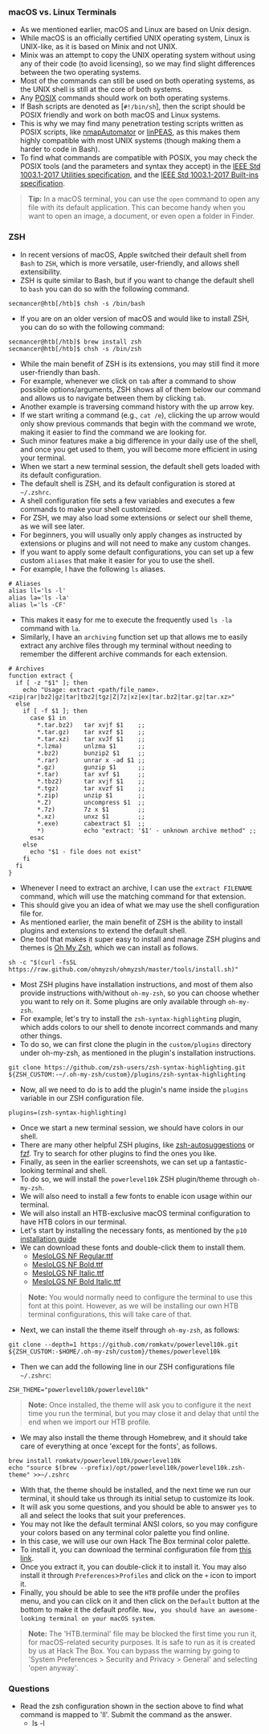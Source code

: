 ### macOS vs. Linux Terminals
- As we mentioned earlier, macOS and Linux are based on Unix design. 
- While macOS is an officially certified UNIX operating system, Linux is UNIX-like, as it is based on Minix and not UNIX. 
- Minix was an attempt to copy the UNIX operating system without using any of their code (to avoid licensing), so we may find slight differences between the two operating systems.
- Most of the commands can still be used on both operating systems, as the UNIX shell is still at the core of both systems.
- Any [POSIX](https://en.wikipedia.org/wiki/POSIX) commands should work on both operating systems. 
- If Bash scripts are denoted as [`#!/bin/sh`], then the script should be POSIX friendly and work on both macOS and Linux systems. 
- This is why we may find many penetration testing scripts written as POSIX scripts, like [nmapAutomator](https://github.com/21y4d/nmapAutomator) or [linPEAS](https://github.com/carlospolop/PEASS-ng/tree/master/linPEAS), as this makes them highly compatible with most UNIX systems (though making them a harder to code in Bash). 
- To find what commands are compatible with POSIX, you may check the POSIX tools (and the parameters and syntax they accept) in the [IEEE Std 1003.1-2017 Utilities specification](https://pubs.opengroup.org/onlinepubs/9699919799/idx/utilities.html), and the [IEEE Std 1003.1-2017 Built-ins specification](https://pubs.opengroup.org/onlinepubs/9699919799/idx/sbi.html).

> **Tip:** In a macOS terminal, you can use the `open` command to open any file with its default application. This can become handy when you want to open an image, a document, or even open a folder in Finder.



### ZSH
- In recent versions of macOS, Apple switched their default shell from `Bash` to `ZSH`, which is more versatile, user-friendly, and allows shell extensibility. 
- ZSH is quite similar to Bash, but if you want to change the default shell to `bash` you can do so with the following command.
```
secmancer@htb[/htb]$ chsh -s /bin/bash
```
- If you are on an older version of macOS and would like to install ZSH, you can do so with the following command:
```
secmancer@htb[/htb]$ brew install zsh
secmancer@htb[/htb]$ chsh -s /bin/zsh
```
- While the main benefit of ZSH is its extensions, you may still find it more user-friendly than bash. 
- For example, whenever we click on `tab` after a command to show possible options/arguments, ZSH shows all of them below our command and allows us to navigate between them by clicking `tab`.
- Another example is traversing command history with the up arrow key. 
- If we start writing a command (e.g., `cat /e`), clicking the up arrow would only show previous commands that begin with the command we wrote, making it easier to find the command we are looking for. 
- Such minor features make a big difference in your daily use of the shell, and once you get used to them, you will become more efficient in using your terminal.
- When we start a new terminal session, the default shell gets loaded with its default configuration. 
- The default shell is ZSH, and its default configuration is stored at `~/.zshrc`. 
- A shell configuration file sets a few variables and executes a few commands to make your shell customized. 
- For ZSH, we may also load some extensions or select our shell theme, as we will see later. 
- For beginners, you will usually only apply changes as instructed by extensions or plugins and will not need to make any custom changes.
- If you want to apply some default configurations, you can set up a few custom `aliases` that make it easier for you to use the shell.
- For example, I have the following `ls` aliases.
```
# Aliases
alias ll='ls -l'
alias la='ls -la'
alias l='ls -CF'
```
- This makes it easy for me to execute the frequently used `ls -la` command with `la`. 
- Similarly, I have an `archiving` function set up that allows me to easily extract any archive files through my terminal without needing to remember the different archive commands for each extension.
```
# Archives
function extract {
  if [ -z "$1" ]; then
    echo "Usage: extract <path/file_name>.<zip|rar|bz2|gz|tar|tbz2|tgz|Z|7z|xz|ex|tar.bz2|tar.gz|tar.xz>"
  else
    if [ -f $1 ]; then
      case $1 in
        *.tar.bz2)   tar xvjf $1    ;;
        *.tar.gz)    tar xvzf $1    ;;
        *.tar.xz)    tar xvJf $1    ;;
        *.lzma)      unlzma $1      ;;
        *.bz2)       bunzip2 $1     ;;
        *.rar)       unrar x -ad $1 ;;
        *.gz)        gunzip $1      ;;
        *.tar)       tar xvf $1     ;;
        *.tbz2)      tar xvjf $1    ;;
        *.tgz)       tar xvzf $1    ;;
        *.zip)       unzip $1       ;;
        *.Z)         uncompress $1  ;;
        *.7z)        7z x $1        ;;
        *.xz)        unxz $1        ;;
        *.exe)       cabextract $1  ;;
        *)           echo "extract: '$1' - unknown archive method" ;;
      esac
    else
      echo "$1 - file does not exist"
    fi
  fi
}
```
- Whenever I need to extract an archive, I can use the `extract FILENAME` command, which will use the matching command for that extension. 
- This should give you an idea of what we may use the shell configuration file for.
 - As mentioned earlier, the main benefit of ZSH is the ability to install plugins and extensions to extend the default shell. 
 - One tool that makes it super easy to install and manage ZSH plugins and themes is [Oh My Zsh](https://ohmyz.sh), which we can install as follows.
```
sh -c "$(curl -fsSL https://raw.github.com/ohmyzsh/ohmyzsh/master/tools/install.sh)"
```
- Most ZSH plugins have installation instructions, and most of them also provide instructions with/without `oh-my-zsh`, so you can choose whether you want to rely on it. Some plugins are only available through `oh-my-zsh`. 
- For example, let's try to install the `zsh-syntax-highlighting` plugin, which adds colors to our shell to denote incorrect commands and many other things. 
- To do so, we can first clone the plugin in the `custom/plugins` directory under oh-my-zsh, as mentioned in the plugin's installation instructions.
```
git clone https://github.com/zsh-users/zsh-syntax-highlighting.git ${ZSH_CUSTOM:-~/.oh-my-zsh/custom}/plugins/zsh-syntax-highlighting
```
- Now, all we need to do is to add the plugin's name inside the `plugins` variable in our ZSH configuration file.
```
plugins=(zsh-syntax-highlighting)
```
- Once we start a new terminal session, we should have colors in our shell.
- There are many other helpful ZSH plugins, like [zsh-autosuggestions](https://github.com/zsh-users/zsh-autosuggestions) or [fzf](https://github.com/junegunn/fzf). Try to search for other plugins to find the ones you like.
- Finally, as seen in the earlier screenshots, we can set up a fantastic-looking terminal and shell. 
- To do so, we will install the `powerlevel10k` ZSH plugin/theme through `oh-my-zsh`. 
- We will also need to install a few fonts to enable icon usage within our terminal. 
- We will also install an HTB-exclusive macOS terminal configuration to have HTB colors in our terminal.
- Let's start by installing the necessary fonts, as mentioned by the `p10` [installation guide](https://github.com/romkatv/powerlevel10k#manual-font-installation)
- We can download these fonts and double-click them to install them.
	- [MesloLGS NF Regular.ttf](https://github.com/romkatv/powerlevel10k-media/raw/master/MesloLGS%20NF%20Regular.ttf)
	- [MesloLGS NF Bold.ttf](https://github.com/romkatv/powerlevel10k-media/raw/master/MesloLGS%20NF%20Bold.ttf)
	- [MesloLGS NF Italic.ttf](https://github.com/romkatv/powerlevel10k-media/raw/master/MesloLGS%20NF%20Italic.ttf)
	- [MesloLGS NF Bold Italic.ttf](https://github.com/romkatv/powerlevel10k-media/raw/master/MesloLGS%20NF%20Bold%20Italic.ttf) 

> **Note:** You would normally need to configure the terminal to use this font at this point. However, as we will be installing our own HTB terminal configurations, this will take care of that.

- Next, we can install the theme itself through `oh-my-zsh`, as follows:
```
git clone --depth=1 https://github.com/romkatv/powerlevel10k.git ${ZSH_CUSTOM:-$HOME/.oh-my-zsh/custom}/themes/powerlevel10k
```
- Then we can add the following line in our ZSH configurations file `~/.zshrc`:
```
ZSH_THEME="powerlevel10k/powerlevel10k"
```

> **Note:** Once installed, the theme will ask you to configure it the next time you run the terminal, but you may close it and delay that until the end when we import our HTB profile.

- We may also install the theme through Homebrew, and it should take care of everything at once 'except for the fonts', as follows.
```
brew install romkatv/powerlevel10k/powerlevel10k
echo "source $(brew --prefix)/opt/powerlevel10k/powerlevel10k.zsh-theme" >>~/.zshrc
```
- With that, the theme should be installed, and the next time we run our terminal, it should take us through its initial setup to customize its look. 
- It will ask you some questions, and you should be able to answer `yes` to all and select the looks that suit your preferences.
- You may not like the default terminal ANSI colors, so you may configure your colors based on any terminal color palette you find online. 
- In this case, we will use our own Hack The Box terminal color palette. 
- To install it, you can download the terminal configuration file from [this link](https://academy.hackthebox.com/storage/modules/157/htb_terminal.zip).
- Once you extract it, you can double-click it to install it. You may also install it through `Preferences`>`Profiles` and click on the `+` icon to import it.
- Finally, you should be able to see the `HTB` profile under the profiles menu, and you can click on it and then click on the `Default` button at the bottom to make it the default profile. `Now, you should have an awesome-looking terminal on your macOS system`.

> **Note:** The 'HTB.terminal' file may be blocked the first time you run it, for macOS-related security purposes. It is safe to run as it is created by us at Hack The Box. You can bypass the warning by going to 'System Preferences > Security and Privacy > General' and selecting 'open anyway'.



### Questions
- Read the zsh configuration shown in the section above to find what command is mapped to 'll'. Submit the command as the answer.
	- ls -l